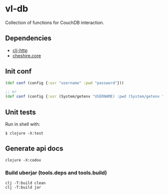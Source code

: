 # vl-db

Collection of functions for CouchDB interaction. 

## Dependencies

* [clj-http](https://clojars.org/clj-http) 
* [cheshire.core](https://clojars.org/cheshire)


## Init conf

```clojure
(def conf (config {:usr "username" :pwd "password"}))

;; or
(def conf (config {:usr (System/getenv "USERNAME) :pwd (System/getenv "PASSWD")}))

```


## Unit tests 

Run in shell with:

```shell
$ clojure -X:test
```

## Generate api docs

```shell
clojure -X:codox
```

### Build uberjar (tools.deps and tools.build)

```shell
clj -T:build clean
clj -T:build jar
```
